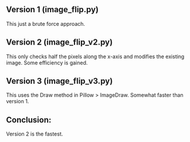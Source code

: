 ## Version 1 (image_flip.py) 
This just a brute force approach. 

## Version 2 (image_flip_v2.py)
This only checks half the pixels along the x-axis and modifies the existing image. Some efficiency is gained. 

## Version 3 (image_flip_v3.py)
This uses the Draw method in Pillow > ImageDraw. Somewhat faster than version 1. 

## Conclusion:
Version 2 is the fastest.
